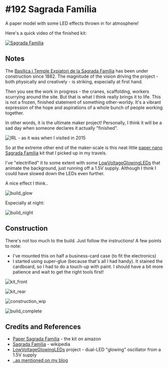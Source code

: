 # #192 Sagrada Família

A paper model with some LED effects thrown in for atmosphere!

Here's a quick video of the finished kit:

[![Sagrada Família](./assets/build_night.jpg?raw=true)](http://www.youtube.com/watch?v=RFkUJQybjwQ)

## Notes

The [Basílica i Temple Expiatori de la Sagrada Família](https://en.wikipedia.org/wiki/Sagrada_Fam%C3%ADlia)
has been under construction since 1882.
The magnitude of the vision driving the project - both physically and creatively - is striking, especially at first hand.

Then you see the work in progress - the cranes, scaffolding, workers scurrying around the site.
But that is what I think really brings it to life. This is not a frozen, finished statement of something other-worldy.
It's a vibrant expression of the hope and aspirations of a whole bunch of people working together.

In other words, it is the ultimate maker project! Personally, I think it will be a sad day when someone declares it actually "finished".

![IRL - as it was when I visited in 2015](./assets/SagradaFamilia_irl.jpg?raw=true)

So at the extreme other end of the maker-scale is this neat little [paper nano Sagrada Familia](http://www.amazon.com/gp/product/B00HFO3MIQ/ref=as_li_tl?ie=UTF8&camp=1789&creative=390957&creativeASIN=B00HFO3MIQ&linkCode=as2&tag=itsaprli-20&linkId=UUSQ6CYPF5HQIMLK)
kit that I picked up in my travels.

I've "electrified" it to some extent with some [LowVoltageGlowingLEDs](../../Electronics101/LowVoltageGlowingLEDs)
that animate the background, just running off a 1.5V supply. Although I think I could have slowed down the LEDs even further.

A nice effect I think..

![build_glow](./assets/build_glow.jpg?raw=true)

Especially at night:

![build_night](./assets/build_night.jpg?raw=true)

## Construction

There's not too much to the build. Just follow the instructions! A few points to note:
* I've mounted this on half a business-card case (to fit the electronics)
* I started using super-glue (because that's all I had handy). It stained the cardboard, so I had to do a touch-up with paint. I should have a bit more patience and wait to get the right tools first!

![kit_front](./assets/kit_front.jpg?raw=true)

![kit_rear](./assets/kit_rear.jpg?raw=true)

![construction_wip](./assets/construction_wip.jpg?raw=true)

![build_complete](./assets/build_complete.jpg?raw=true)

## Credits and References
* [Paper Sagrada Familia](http://www.amazon.com/gp/product/B00HFO3MIQ/ref=as_li_tl?ie=UTF8&camp=1789&creative=390957&creativeASIN=B00HFO3MIQ&linkCode=as2&tag=itsaprli-20&linkId=UUSQ6CYPF5HQIMLK) - the kit on amazon
* [Sagrada Família](https://en.wikipedia.org/wiki/Sagrada_Fam%C3%ADlia) - wikipedia
* [LowVoltageGlowingLEDs](../../Electronics101/LowVoltageGlowingLEDs) project - dual-LED "glowing" oscillator from a 1.5V supply
* [..as mentioned on my blog](http://blog.tardate.com/2016/02/littlearduinoprojects192-sagrada.html)
